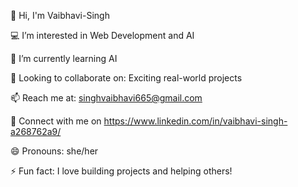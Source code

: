👋 Hi, I'm Vaibhavi-Singh 

💻 I’m interested in Web Development and AI

🌱 I’m currently learning AI

🤝 Looking to collaborate on: Exciting real-world projects

📫 Reach me at: singhvaibhavi665@gmail.com

💼 Connect with me on https://www.linkedin.com/in/vaibhavi-singh-a268762a9/

😄 Pronouns: she/her

⚡ Fun fact: I love building projects and helping others!

